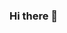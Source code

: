 ### Hi there 👋

<!--
**yhujhin/yhujhin** is a ✨ _special_ ✨ repository because its `README.md` (this file) appears on your GitHub profile.

📊 Data Enthusiast | 🐍 Python Lover | 📊 Data Visualization Geek

Hello there! I'm [Your Name], a data enthusiast with a keen interest in exploring and visualizing data. My GitHub journey is all about sharing my coding adventures as I dive into projects that enhance my data analysis and Python skills.

I'm passionate about leveraging the power of code to uncover insights hidden within datasets. From SQL to Python libraries like Pandas and Matplotlib, I'm excited to collaborate, learn, and contribute to the world of data-driven discoveries. Join me on this coding odyssey!

Connect with me and let's dive into the exciting realm of data exploration and analysis together.

Happy coding!

- 🔭 I’m currently working on ...
- 🌱 I’m currently learning ...
- 👯 I’m looking to collaborate on ...
- 🤔 I’m looking for help with ...
- 💬 Ask me about ...
- 📫 How to reach me: ...
- 😄 Pronouns: ...
- ⚡ Fun fact: ...
-->
